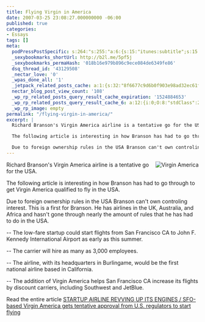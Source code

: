 ```yaml
---
title: Flying Virgin in America
date: 2007-03-25 23:08:27.000000000 -06:00
published: true
categories:
- Essays
tags: []
meta:
  podPressPostSpecific: s:264:"s:255:"a:6:{s:15:"itunes:subtitle";s:15:"##PostExcerpt##";s:14:"itunes:summary";s:15:"##PostExcerpt##";s:15:"itunes:keywords";s:17:"##WordPressCats##";s:13:"itunes:author";s:10:"##Global##";s:15:"itunes:explicit";s:7:"Default";s:12:"itunes:block";s:7:"Default";}";";
  _sexybookmarks_shortUrl: http://b2l.me/5pf5j
  _sexybookmarks_permaHash: '018b16e979b896c9ece084de6349fe86'
  dsq_thread_id: '43129508'
  _nectar_love: '0'
  _wpas_done_all: '1'
  _jetpack_related_posts_cache: a:1:{s:32:"8f6677c9d6b0f903e98ad32ec61f8deb";a:2:{s:7:"expires";i:1457782632;s:7:"payload";a:3:{i:0;a:1:{s:2:"id";i:656;}i:1;a:1:{s:2:"id";i:723;}i:2;a:1:{s:2:"id";i:1417;}}}}
  nectar_blog_post_view_count: '108'
  _wp_rp_related_posts_query_result_cache_expiration: '1524884653'
  _wp_rp_related_posts_query_result_cache_6: a:12:{i:0;O:8:"stdClass":2:{s:7:"post_id";s:3:"284";s:5:"score";s:17:"34.65129691580176";}i:1;O:8:"stdClass":2:{s:7:"post_id";s:4:"1274";s:5:"score";s:17:"33.34813519275258";}i:2;O:8:"stdClass":2:{s:7:"post_id";s:4:"1179";s:5:"score";s:18:"26.851242628477433";}i:3;O:8:"stdClass":2:{s:7:"post_id";s:3:"586";s:5:"score";s:18:"26.542941268817327";}i:4;O:8:"stdClass":2:{s:7:"post_id";s:3:"360";s:5:"score";s:17:"24.96602654808878";}i:5;O:8:"stdClass":2:{s:7:"post_id";s:3:"843";s:5:"score";s:18:"24.483702434376685";}i:6;O:8:"stdClass":2:{s:7:"post_id";s:3:"327";s:5:"score";s:17:"22.46050061101972";}i:7;O:8:"stdClass":2:{s:7:"post_id";s:3:"261";s:5:"score";s:17:"22.46050061101972";}i:8;O:8:"stdClass":2:{s:7:"post_id";s:3:"226";s:5:"score";s:17:"22.46050061101972";}i:9;O:8:"stdClass":2:{s:7:"post_id";s:4:"1417";s:5:"score";s:17:"22.28647785702928";}i:10;O:8:"stdClass":2:{s:7:"post_id";s:3:"727";s:5:"score";s:17:"22.28647785702928";}i:11;O:8:"stdClass":2:{s:7:"post_id";s:3:"694";s:5:"score";s:17:"22.28647785702928";}}
  _wp_rp_image: empty
permalink: "/flying-virgin-in-america/"
excerpt: |
  Richard Branson's Virgin America airline is a tentative go for the USA.

  The following article is interesting in how Branson has had to go through to get Virgin America qualified to fly in the USA.

  Due to foreign ownership rules in the USA Branson can't own controling interest.  This is a first for Branson.  He has airlines in the UK, Australia, and Africa and hasn't gone through nearly the amount of rules that he has had to do in the USA.
---
```

<p><img align="right" src="{{ site.baseurl }}/posts/2007/03/virginamerica281202.jpg" alt="Virgin America" />Richard Branson's Virgin America airline is a tentative go for the USA.</p>
<p>The following article is interesting in how Branson has had to go through to get Virgin America qualified to fly in the USA.</p>
<p>Due to foreign ownership rules in the USA Branson can't own controling interest.  This is a first for Branson.  He has airlines in the UK, Australia, and Africa and hasn't gone through nearly the amount of rules that he has had to do in the USA.</p>
<p>-- The low-fare startup could start flights from San Francisco CA to John F. Kennedy International Airport as early as this summer.</p>
<p>-- The carrier will hire as many as 3,000 employees.</p>
<p>-- The airline, with its headquarters in Burlingame, would be the first national airline based in California.</p>
<p>-- The addition of Virgin America helps San Francisco CA increase its flights by discount carriers, including Southwest and JetBlue.</p>
<p>Read the entire article <a href="http://sfgate.com/cgi-bin/article.cgi?file=/c/a/2007/03/21/MNGRUOOVA71.DTL" rel="nofollow">STARTUP AIRLINE REVVING UP ITS ENGINES / SFO-based Virgin America gets tentative approval from U.S. regulators to start flying</a></p>
